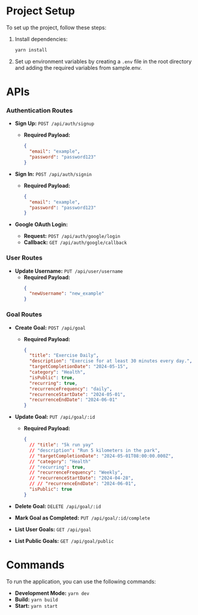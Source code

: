 # Project Setup

To set up the project, follow these steps:

1. Install dependencies:

   ```bash
   yarn install
   ```

2. Set up environment variables by creating a `.env` file in the root directory and adding the required variables from sample.env.

# APIs

### Authentication Routes

- **Sign Up:** `POST /api/auth/signup`

  - **Required Payload:**
    ```json
    {
      "email": "example",
      "password": "password123"
    }
    ```

- **Sign In:** `POST /api/auth/signin`

  - **Required Payload:**
    ```json
    {
      "email": "example",
      "password": "password123"
    }
    ```

- **Google OAuth Login:**
  - **Request:** `POST /api/auth/google/login`
  - **Callback:** `GET /api/auth/google/callback`

### User Routes

- **Update Username:** `PUT /api/user/username`
  - **Required Payload:**
    ```json
    {
      "newUsername": "new_example"
    }
    ```

### Goal Routes

- **Create Goal:** `POST /api/goal`

  - **Required Payload:**

    ```json
    {
      "title": "Exercise Daily",
      "description": "Exercise for at least 30 minutes every day.",
      "targetCompletionDate": "2024-05-15",
      "category": "Health",
      "isPublic": true,
      "recurring": true,
      "recurrenceFrequency": "daily",
      "recurrenceStartDate": "2024-05-01",
      "recurrenceEndDate": "2024-06-01"
    }
    ```

- **Update Goal:** `PUT /api/goal/:id`

  - **Required Payload:**
    ```json
    {
      // "title": "5k run yay"
      // "description": "Run 5 kilometers in the park",
      // "targetCompletionDate": "2024-05-01T08:00:00.000Z",
      // "category": "Health"
      // "recurring": true,
      // "recurrenceFrequency": "Weekly",
      // "recurrenceStartDate": "2024-04-28",
      // // "recurrenceEndDate": "2024-06-01",
      "isPublic": true
    }
    ```

- **Delete Goal:** `DELETE /api/goal/:id`

- **Mark Goal as Completed:** `PUT /api/goal/:id/complete`

- **List User Goals:** `GET /api/goal`

- **List Public Goals:** `GET /api/goal/public`

# Commands

To run the application, you can use the following commands:

- **Development Mode:** `yarn dev`
- **Build:** `yarn build`
- **Start:** `yarn start`
